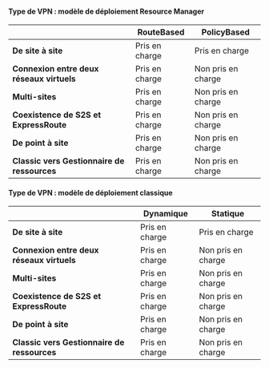 #### <a name="vpn-type---resource-manager-deployment-model"></a>Type de VPN : modèle de déploiement Resource Manager
|  | **RouteBased** | **PolicyBased** |
| --- | --- | --- |
| **De site à site** |Pris en charge |Pris en charge |
| **Connexion entre deux réseaux virtuels** |Pris en charge |Non pris en charge |
| **Multi-sites** |Pris en charge |Non pris en charge |
| **Coexistence de S2S et ExpressRoute** |Pris en charge |Non pris en charge |
| **De point à site** |Pris en charge |Non pris en charge |
| **Classic vers Gestionnaire de ressources** |Pris en charge |Non pris en charge |

#### <a name="vpn-type---classic-deployment-model"></a>Type de VPN : modèle de déploiement classique
|  | **Dynamique** | **Statique** |
| --- | --- | --- |
| **De site à site** |Pris en charge |Pris en charge |
| **Connexion entre deux réseaux virtuels** |Pris en charge |Non pris en charge |
| **Multi-sites** |Pris en charge |Non pris en charge |
| **Coexistence de S2S et ExpressRoute** |Pris en charge |Non pris en charge |
| **De point à site** |Pris en charge |Non pris en charge |
| **Classic vers Gestionnaire de ressources** |Pris en charge |Non pris en charge |

